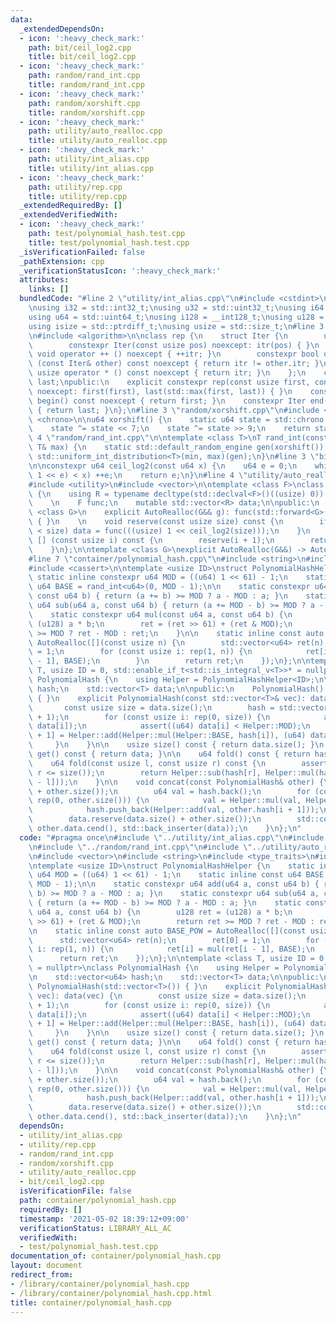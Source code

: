 ```yaml
---
data:
  _extendedDependsOn:
  - icon: ':heavy_check_mark:'
    path: bit/ceil_log2.cpp
    title: bit/ceil_log2.cpp
  - icon: ':heavy_check_mark:'
    path: random/rand_int.cpp
    title: random/rand_int.cpp
  - icon: ':heavy_check_mark:'
    path: random/xorshift.cpp
    title: random/xorshift.cpp
  - icon: ':heavy_check_mark:'
    path: utility/auto_realloc.cpp
    title: utility/auto_realloc.cpp
  - icon: ':heavy_check_mark:'
    path: utility/int_alias.cpp
    title: utility/int_alias.cpp
  - icon: ':heavy_check_mark:'
    path: utility/rep.cpp
    title: utility/rep.cpp
  _extendedRequiredBy: []
  _extendedVerifiedWith:
  - icon: ':heavy_check_mark:'
    path: test/polynomial_hash.test.cpp
    title: test/polynomial_hash.test.cpp
  _isVerificationFailed: false
  _pathExtension: cpp
  _verificationStatusIcon: ':heavy_check_mark:'
  attributes:
    links: []
  bundledCode: "#line 2 \"utility/int_alias.cpp\"\n#include <cstdint>\n#include <cstddef>\n\
    \nusing i32 = std::int32_t;\nusing u32 = std::uint32_t;\nusing i64 = std::int64_t;\n\
    using u64 = std::uint64_t;\nusing i128 = __int128_t;\nusing u128 = __uint128_t;\n\
    using isize = std::ptrdiff_t;\nusing usize = std::size_t;\n#line 3 \"utility/rep.cpp\"\
    \n#include <algorithm>\n\nclass rep {\n    struct Iter {\n        usize itr;\n\
    \        constexpr Iter(const usize pos) noexcept: itr(pos) { }\n        constexpr\
    \ void operator ++ () noexcept { ++itr; }\n        constexpr bool operator !=\
    \ (const Iter& other) const noexcept { return itr != other.itr; }\n        constexpr\
    \ usize operator * () const noexcept { return itr; }\n    };\n    const Iter first,\
    \ last;\npublic:\n    explicit constexpr rep(const usize first, const usize last)\
    \ noexcept: first(first), last(std::max(first, last)) { }\n    constexpr Iter\
    \ begin() const noexcept { return first; }\n    constexpr Iter end() const noexcept\
    \ { return last; }\n};\n#line 3 \"random/xorshift.cpp\"\n#include <random>\n#include\
    \ <chrono>\n\nu64 xorshift() {\n    static u64 state = std::chrono::system_clock::now().time_since_epoch().count();\n\
    \    state ^= state << 7;\n    state ^= state >> 9;\n    return state;\n}\n#line\
    \ 4 \"random/rand_int.cpp\"\n\ntemplate <class T>\nT rand_int(const T& min, const\
    \ T& max) {\n    static std::default_random_engine gen(xorshift());\n    return\
    \ std::uniform_int_distribution<T>(min, max)(gen);\n}\n#line 3 \"bit/ceil_log2.cpp\"\
    \n\nconstexpr u64 ceil_log2(const u64 x) {\n    u64 e = 0;\n    while (((u64)\
    \ 1 << e) < x) ++e;\n    return e;\n}\n#line 4 \"utility/auto_realloc.cpp\"\n\
    #include <utility>\n#include <vector>\n\ntemplate <class F>\nclass AutoRealloc\
    \ {\n    using R = typename decltype(std::declval<F>()((usize) 0))::value_type;\n\
    \    \n    F func;\n    mutable std::vector<R> data;\n\npublic:\n    template\
    \ <class G>\n    explicit AutoRealloc(G&& g): func(std::forward<G>(g)), data()\
    \ { }\n    \n    void reserve(const usize size) const {\n        if (data.size()\
    \ < size) data = func(((usize) 1 << ceil_log2(size)));\n    }\n    R operator\
    \ [] (const usize i) const {\n        reserve(i + 1);\n        return data[i];\n\
    \    }\n};\n\ntemplate <class G>\nexplicit AutoRealloc(G&&) -> AutoRealloc<std::decay_t<G>>;\n\
    #line 7 \"container/polynomial_hash.cpp\"\n#include <string>\n#include <type_traits>\n\
    #include <cassert>\n\ntemplate <usize ID>\nstruct PolynomialHashHelper {\n   \
    \ static inline constexpr u64 MOD = ((u64) 1 << 61) - 1;\n    static inline const\
    \ u64 BASE = rand_int<u64>(0, MOD - 1);\n\n    static constexpr u64 add(u64 a,\
    \ const u64 b) { return (a += b) >= MOD ? a - MOD : a; }\n    static constexpr\
    \ u64 sub(u64 a, const u64 b) { return (a += MOD - b) >= MOD ? a - MOD : a; }\n\
    \    static constexpr u64 mul(const u64 a, const u64 b) {\n        u128 ret =\
    \ (u128) a * b;\n        ret = (ret >> 61) + (ret & MOD);\n        return ret\
    \ >= MOD ? ret - MOD : ret;\n    }\n\n    static inline const auto BASE_POW =\
    \ AutoRealloc([](const usize n) {\n        std::vector<u64> ret(n);\n        ret[0]\
    \ = 1;\n        for (const usize i: rep(1, n)) {\n            ret[i] = mul(ret[i\
    \ - 1], BASE);\n        }\n        return ret;\n    });\n};\n\ntemplate <class\
    \ T, usize ID = 0, std::enable_if_t<std::is_integral_v<T>>* = nullptr>\nclass\
    \ PolynomialHash {\n    using Helper = PolynomialHashHelper<ID>;\n\n    std::vector<u64>\
    \ hash;\n    std::vector<T> data;\n\npublic:\n    PolynomialHash(): PolynomialHash(std::vector<T>())\
    \ { }\n    explicit PolynomialHash(const std::vector<T>& vec): data(vec) {\n \
    \       const usize size = data.size();\n        hash = std::vector<u64>(size\
    \ + 1);\n        for (const usize i: rep(0, size)) {\n            assert(0 <=\
    \ data[i]);\n            assert((u64) data[i] < Helper::MOD);\n            hash[i\
    \ + 1] = Helper::add(Helper::mul(Helper::BASE, hash[i]), (u64) data[i]);\n   \
    \     }\n    }\n\n    usize size() const { return data.size(); }\n    const std::vector<T>&\
    \ get() const { return data; }\n\n    u64 fold() const { return hash.back(); }\n\
    \    u64 fold(const usize l, const usize r) const {\n        assert(l <= r and\
    \ r <= size());\n        return Helper::sub(hash[r], Helper::mul(hash[l], Helper::BASE_POW[r\
    \ - l]));\n    }\n\n    void concat(const PolynomialHash& other) {\n        hash.reserve(hash.size()\
    \ + other.size());\n        u64 val = hash.back();\n        for (const usize i:\
    \ rep(0, other.size())) {\n            val = Helper::mul(val, Helper::BASE);\n\
    \            hash.push_back(Helper::add(val, other.hash[i + 1]));\n        }\n\
    \        data.reserve(data.size() + other.size());\n        std::copy(other.data.cbegin(),\
    \ other.data.cend(), std::back_inserter(data));\n    }\n};\n"
  code: "#pragma once\n#include \"../utility/int_alias.cpp\"\n#include \"../utility/rep.cpp\"\
    \n#include \"../random/rand_int.cpp\"\n#include \"../utility/auto_realloc.cpp\"\
    \n#include <vector>\n#include <string>\n#include <type_traits>\n#include <cassert>\n\
    \ntemplate <usize ID>\nstruct PolynomialHashHelper {\n    static inline constexpr\
    \ u64 MOD = ((u64) 1 << 61) - 1;\n    static inline const u64 BASE = rand_int<u64>(0,\
    \ MOD - 1);\n\n    static constexpr u64 add(u64 a, const u64 b) { return (a +=\
    \ b) >= MOD ? a - MOD : a; }\n    static constexpr u64 sub(u64 a, const u64 b)\
    \ { return (a += MOD - b) >= MOD ? a - MOD : a; }\n    static constexpr u64 mul(const\
    \ u64 a, const u64 b) {\n        u128 ret = (u128) a * b;\n        ret = (ret\
    \ >> 61) + (ret & MOD);\n        return ret >= MOD ? ret - MOD : ret;\n    }\n\
    \n    static inline const auto BASE_POW = AutoRealloc([](const usize n) {\n  \
    \      std::vector<u64> ret(n);\n        ret[0] = 1;\n        for (const usize\
    \ i: rep(1, n)) {\n            ret[i] = mul(ret[i - 1], BASE);\n        }\n  \
    \      return ret;\n    });\n};\n\ntemplate <class T, usize ID = 0, std::enable_if_t<std::is_integral_v<T>>*\
    \ = nullptr>\nclass PolynomialHash {\n    using Helper = PolynomialHashHelper<ID>;\n\
    \n    std::vector<u64> hash;\n    std::vector<T> data;\n\npublic:\n    PolynomialHash():\
    \ PolynomialHash(std::vector<T>()) { }\n    explicit PolynomialHash(const std::vector<T>&\
    \ vec): data(vec) {\n        const usize size = data.size();\n        hash = std::vector<u64>(size\
    \ + 1);\n        for (const usize i: rep(0, size)) {\n            assert(0 <=\
    \ data[i]);\n            assert((u64) data[i] < Helper::MOD);\n            hash[i\
    \ + 1] = Helper::add(Helper::mul(Helper::BASE, hash[i]), (u64) data[i]);\n   \
    \     }\n    }\n\n    usize size() const { return data.size(); }\n    const std::vector<T>&\
    \ get() const { return data; }\n\n    u64 fold() const { return hash.back(); }\n\
    \    u64 fold(const usize l, const usize r) const {\n        assert(l <= r and\
    \ r <= size());\n        return Helper::sub(hash[r], Helper::mul(hash[l], Helper::BASE_POW[r\
    \ - l]));\n    }\n\n    void concat(const PolynomialHash& other) {\n        hash.reserve(hash.size()\
    \ + other.size());\n        u64 val = hash.back();\n        for (const usize i:\
    \ rep(0, other.size())) {\n            val = Helper::mul(val, Helper::BASE);\n\
    \            hash.push_back(Helper::add(val, other.hash[i + 1]));\n        }\n\
    \        data.reserve(data.size() + other.size());\n        std::copy(other.data.cbegin(),\
    \ other.data.cend(), std::back_inserter(data));\n    }\n};\n"
  dependsOn:
  - utility/int_alias.cpp
  - utility/rep.cpp
  - random/rand_int.cpp
  - random/xorshift.cpp
  - utility/auto_realloc.cpp
  - bit/ceil_log2.cpp
  isVerificationFile: false
  path: container/polynomial_hash.cpp
  requiredBy: []
  timestamp: '2021-05-02 18:39:12+09:00'
  verificationStatus: LIBRARY_ALL_AC
  verifiedWith:
  - test/polynomial_hash.test.cpp
documentation_of: container/polynomial_hash.cpp
layout: document
redirect_from:
- /library/container/polynomial_hash.cpp
- /library/container/polynomial_hash.cpp.html
title: container/polynomial_hash.cpp
---
```

